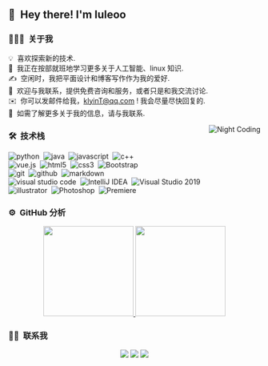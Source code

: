 ## 👋 &nbsp;Hey there! I'm Iuleoo

### 👨🏻‍💻 &nbsp;关于我

💡 &nbsp;喜欢探索新的技术.\
🌱 &nbsp;我正在按部就班地学习更多关于人工智能、linux 知识.\
✍️ &nbsp;空闲时，我把平面设计和博客写作作为我的爱好.\
💬 &nbsp;欢迎与我联系，提供免费咨询和服务，或者只是和我交流讨论.\
✉️ &nbsp;你可以发邮件给我，klyinT@qq.com ! 我会尽量尽快回复的.\
📄 &nbsp;如需了解更多关于我的信息，请与我联系.

<img alt="Night Coding" src="https://www.helloimg.com/images/2020/09/05/Night-Coding672dc42c111ea58e.gif" align="right"/>

### 🛠 &nbsp;技术栈

![python](https://img.shields.io/badge/-Python-333333?style=flat&logo=python)&nbsp;
![java](https://img.shields.io/badge/-java-333333?style=flat&logo=java)&nbsp;
![javascript](https://img.shields.io/badge/-javascript-333333?style=flat&logo=javascript)&nbsp;
![c++](https://img.shields.io/badge/-C++-333333?style=flat&logo=C%2B%2B&logoColor=00599C)&nbsp;\
![vue.js](https://img.shields.io/badge/-vue.js-333333?style=flat&logo=vue.js)&nbsp;
![html5](https://img.shields.io/badge/-html5-333333?style=flat&logo=html5)&nbsp;
![css3](https://img.shields.io/badge/-css3-333333?style=flat&logo=css3&logoColor=1572B6)&nbsp;
![Bootstrap](https://img.shields.io/badge/-Bootstrap-333333?style=flat&logo=Bootstrap&logoColor=563D7C)&nbsp;\
![git](https://img.shields.io/badge/-git-333333?style=flat&logo=git)&nbsp;
![github](https://img.shields.io/badge/-github-333333?style=flat&logo=github)&nbsp;
![markdown](https://img.shields.io/badge/-markdown-333333?style=flat&logo=markdown)&nbsp;\
![visual studio code](https://img.shields.io/badge/-Visual%20Studio%20Code-333333?style=flat&logo=visual-studio-code&logoColor=007ACC)&nbsp;
![IntelliJ IDEA](https://img.shields.io/badge/-IntelliJ%20IDEA-333333?style=flat&logo=IntelliJ%20IDEA&logoColor=000000)&nbsp;
![Visual Studio 2019](https://img.shields.io/badge/-visual%20studio-333333?style=flat&logo=visual%20studio&logoColor=5C2D91)&nbsp;\
![illustrator](https://img.shields.io/badge/-illustrator-333333?style=flat&logo=adobe-illustrator&)&nbsp;
![Photoshop](https://img.shields.io/badge/-Photoshop-333333?style=flat&logo=adobe-photoshop)&nbsp;
![Premiere](https://img.shields.io/badge/-Premiere-333333?style=flat&logo=adobe-Premiere-Pro)&nbsp;

### ⚙️ &nbsp;GitHub 分析

<p align="center">
<a href="https://github.com/lokinT">
  <img height="180em" src="https://github-readme-stats-eight-theta.vercel.app/api?username=lokinT&show_icons=true&theme=vue-dark&include_all_commits=true&count_private=true" />
  <img height="180em" src="https://github-readme-stats-eight-theta.vercel.app/api/top-langs/?username=AVS1508&layout=compact&exclude_lang=java+r&theme=vue-dark" />
</a>
</p>

### 🤝🏻 &nbsp;联系我

<p align="center">
<a href="https://wpa.qq.com/msgrd?v=3&uin=2867374440&site=qq&menu=yes"><img src="https://img.shields.io/badge/-QQ-1769FF?style=flat-square&logo=tencent%20qq&logoColor=white"></a>
<a href="https://weibo.com/"><img src="https://img.shields.io/badge/-%E5%BE%AE%E5%8D%9A-fee797?style=flat-square&logo=sina%20weibo&logoColor=E6162D"></a>
<a href="mailto: KlyinT@qq.com；KlyinT@163.com；KlyinT@88.com"><img src="https://img.shields.io/badge/-Outlook-1769FF?style=flat-square&logo=microsoft%20outlook&logoColor=white"></a>
</p>
